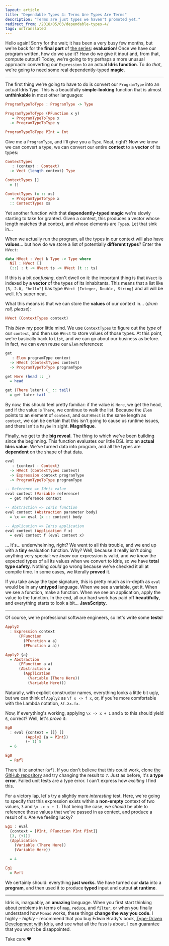 ```yaml
---
layout: article
title: "Dependable Types 4: Terms Are Types Are Terms"
description: "Terms are just types we haven't promoted yet."
redirect_from: /2018/05/03/dependable-types-4/
tags: untranslated
---
```


Hello again! Sorry for the wait; it has been a very busy few months, but we're
back for the **final part** of [the series](/dependable-types): **evaluation**!
Once we have our program written, how do we _use_ it? How do we give it input
and, from that, compute output? Today, we're going to try perhaps a more
unusual approach: converting our `Expression` to an actual **Idris function**.
To do _that_, we're going to need some real dependently-typed **magic**.

---

The first thing we're going to have to do is convert our `ProgramType` into an
actual Idris `Type`. This is a beautifully **simple-looking** function that is
almost **unthinkable** in most other languages:

```haskell
ProgramTypeToType : ProgramType -> Type

ProgramTypeToType (PFunction x y)
   = ProgramTypeToType x
  -> ProgramTypeToType y

ProgramTypeToType PInt = Int
```

Give me a `ProgramType`, and I'll give you a `Type`. Neat, right? Now we know
we can convert a type, we can convert our entire **context** to a **vector** of
its types:

```haskell
ContextTypes
   : (context : Context)
  -> Vect (length context) Type

ContextTypes []
  = []

ContextTypes (x :: xs)
   = ProgramTypeToType x
  :: ContextTypes xs
```

Yet another function with that **dependently-typed magic** we're slowly
starting to take for granted. Given a context, this produces a vector whose
length matches that context, and whose elements are `Type`s. Let that sink in...

When we actually run the program, all the types in our context will also have
**values**... but how do we store a list of potentially **different types**?
Enter the `HVect`:

```haskell
data HVect : Vect k Type -> Type where
  Nil : HVect []
  (::) : t -> HVect ts -> HVect (t :: ts)
```

If this is a bit _confusing_, don't dwell on it: the important thing is that
`HVect` is indexed by **a vector** of the types of its inhabitants. This means
that a list like `[3, 2.0, "hello"]` has type `HVect [Integer, Double, String]`
and all will be well. It's super neat.

What this means is that we can store the **values** of our context in... (_drum
roll, please_):

```haskell
HVect (ContextTypes context)
```

This *blew* my poor little mind. We use `ContextTypes` to figure out the _type_
of our `context`, and then use `HVect` to store values of those types. At this
point, we're basically back to `List`, and we can go about our business as
before. In fact, we can even reuse our `Elem` references:

```haskell
get
   : Elem programType context
  -> HVect (ContextTypes context)
  -> ProgramTypeToType programType

get Here (head :: _)
  = head

get (There later) (_ :: tail)
  = get later tail
```

By now, this should feel pretty familiar: if the value is `Here`, we get the
head, and if the value is `There`, we continue to walk the list. Because the
`Elem` points to an element of `context`, and our `HVect` is the same length as
`context`, we can be certain that this isn't going to cause us runtime issues,
and there isn't a `Maybe` in sight. **Magnifique**.

Finally, we get to the **big reveal**. The thing to which we've been building
since the beginning. This function evaluates our little DSL into an **actual
Idris value**. We've turned data into program, and all the types are
**dependent** on the shape of that data.

```haskell
eval
   : {context : Context}
  -> HVect (ContextTypes context)
  -> Expression context programType
  -> ProgramTypeToType programType

-- Reference => Idris value
eval context (Variable reference)
  = get reference context

-- Abstraction => Idris function
eval context (Abstraction parameter body)
  = \x => eval (x :: context) body

-- Application => Idris application
eval context (Application f x)
  = eval context f (eval context x)
```

... It's... underwhelming, right? We went to all this trouble, and we end up
with a **tiny** evaluation function. Why? Well, because it really isn't doing
anything very special: we _know_ our expression is valid, and we _know_ the
expected types of all its values when we convert to Idris, so we have **total
type safety**. Nothing _could_ go wrong because we've checked it all at compile
time. In some cases, we literally **proved** it.

If you take away the type signature, this is pretty much as in-depth as `eval`
would be in any **untyped** language. When we see a variable, get it. When we
see a function, make a function. When we see an application, apply the value to
the function. In the end, all our hard work has paid off **beautifully**, and
everything starts to look a bit... **JavaScripty**.

---

Of course, we're professional software engineers, so let's write some
**tests**!

```haskell
Apply2
  : Expression context
      (PFunction
        (PFunction a a)
        (PFunction a a))

Apply2 {a}
  = Abstraction
      (PFunction a a)
      (Abstraction a
        (Application
          (Variable (There Here))
          (Variable Here)))
```

Naturally, with explicit constructor names, everything looks a little bit ugly,
but we can think of `Apply2` as `\f x -> f x`, or, if you're more comfortable
with the Lambda notation, `λf.λx.fx`.

Now, if everything's working, applying `\x -> x + 1` and `5` to this should
yield `6`, correct? Well, let's *prove* it:

```haskell
Eg0
  : eval {context = []} []
         (Apply2 {a = PInt})
         (+ 1) 5
  = 6

Eg0
  = Refl
```

There it is: another `Refl`. If you don't believe that this could work, clone
[the GitHub repository](https://github.com/i-am-tom/LICK) and try changing the
result to `7`. Just as before, it's **a type error**. Failed unit tests are a
type error. I can't express how _exciting_ I find this.

For a victory lap, let's try a slightly more _interesting_ test. Here, we're
going to specify that this expression exists within a **non-empty** context of
two values, `3` and `\x -> x + 1`. That being the case, we _should_ be able to
reference those values that we've passed in as context, and produce a result of
`4`. Are we feeling lucky?

```haskell
Eg1 : eval
  {context = [PInt, PFunction PInt PInt]}
  [3, (+1)]
  (Application
    (Variable (There Here))
    (Variable Here))

  = 4

Eg1
  = Refl
```

We certainly should: everything **just works**. We have turned our **data**
into a **program**, and then used it to produce **typed** input and output **at
runtime**.

---

Idris is, inarguably, an **amazing** language. When you first start thinking
about problems in terms of `map`, `reduce`, and `filter`, or when you finally
understand how `Monad` works, these things **change the way you code**. I
highly - _highly_ - recommend that you buy Edwin Brady's book, [Type-Driven
Development with
Idris](https://www.manning.com/books/type-driven-development-with-idris), and
see what all the fuss is about. I can guarantee that you won't be disappointed.

Take care &hearts;
